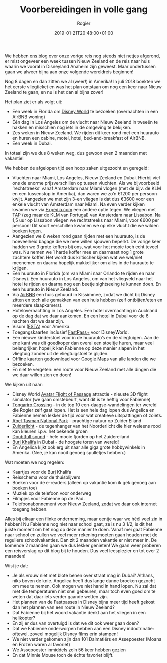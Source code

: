 ﻿---
title: Voorbereidingen in volle gang
author: Rogier
type: post
date: 2019-01-21T20:48:00+01:00
url: /weblog/2019/01/21/voorbereidingen-in-volle-gang/
commentFolder: 2019-01-21-voorbereidingen-in-volle-gang
categories:
- Wereld trip 2019
images: ["disney-world.jpg"]
resources:
- src: disney-world.jpg
  title: Disney World Orlando
  params:
    banner: true

---
We hebben [ons blog](https://www.progz.nl/weblog/2017/12/08/oamaru-timaru/) over onze vorige reis nog steeds niet netjes afgerond, er mist ongeveer een week tussen Nieuw Zeeland en de reis naar huis waarin we vooral in Disneyland Anaheim zijn geweest. Maar ondertussen gaan we alweer bijna aan onze volgende wereldreis beginnen!

Nog 8 dagen en dan zitten we al (weer!) in Amerika! In juli 2018 boekten we het eerste vliegticket en was het plan ontstaan om nog een keer naar Nieuw Zeeland te gaan, en nu is het dan al bijna zover!

Het plan ziet er als volgt uit:
- Een week in Florida om [Disney World](https://disneyworld.disney.go.com) te bezoeken (overnachten in een AirBNB woning)
- Één dag in Los Angeles om de vlucht naar Nieuw Zeeland in tweeën te hakken en misschien nog iets in de omgeving te bekijken. 
- Zes weken in Nieuw Zeeland. We rijden dit keer rond met een huurauto en huren een cabine, motel, hotel, bed-and-breakfast of AirBNB.
- Een week in Dubai.

In totaal zijn we dus 8 weken weg, dus gewoon even 2 maanden met vakantie!

We hebben de afgelopen tijd een hoop zaken uitgezocht en geregeld:
- Vluchten naar Miami, Los Angeles, Nieuw Zeeland en Dubai. Hierbij viel ons de enorme prijsverschillen op tussen vluchten. Als we bijvoorbeeld ‘rechtstreeks’ vanaf Amsterdam naar Miami vlogen (met de bijv. de KLM en een tussenstop in Amerika), dan waren we zo’n €1200 per persoon kwijt. Aangezien we met zijn 3-en vliegen is dat dus €3600 voor een enkele vlucht van Amsterdam naar Miami. Na even verder kijken kwamen we via [Expedia.com](https://www.expedia.com) een andere optie tegen. We vliegen met [TAP](https://www.flytap.com) (zeg maar de KLM van Portugal) van Amsterdam naar Lissabon. Na 1,5 uur op Lissabon vliegen we rechtstreeks naar Miami, voor €600 per persoon! Dit soort verschillen kwamen we op elke vlucht die we wilden boeken tegen. 
- Aangezien we 6 weken rond gaan rijden met een huurauto, is de hoeveelheid bagage die we mee willen sjouwen beperkt. De vorige keer hadden we 3 grote koffers bij ons, wat voor het mooie toch echt teveel was. Nu nemen we 1 harde koffer mee en daarnaast nog 1 grote zachtere koffer. Het wordt dus kritischer kijken wat we wel/niet meenemen en daarna hopelijk makkelijker om alles in de huurauto te krijgen. 
- Een huurauto in Florida (om van Miami naar Orlando te rijden en naar Disney). Een huurauto in Los Angeles, om van het vliegveld naar het hotel te rijden en daarna nog een beetje sightseeing te kunnen doen. En een huurauto in Nieuw Zeeland. 
- Via [AirBNB](https://www.airbnb.com/c/rogierr12?currency=EUR) een huis gehuurd in Kissimmee, zodat we dicht bij Disney zitten en toch alle gemakken van een huis hebben (zelf ontbijten/eten en meerdere slaapkamers).
- Hotelovernachting in Los Angeles. Een hotel overnachting in Auckland op de dag dat we daar aankomen. En een hotel in Dubai voor de 6 nachten dat we daar zijn. 
- Visum ([ESTA](https://esta.cbp.dhs.gov/)) voor Amerika. 
- Toegangskaarten inclusief [FastPass+](https://disneyworld.disney.go.com/en-eu/fastpass-plus/) voor DisneyWorld.
- Een nieuwe kinderstoel voor in de huurauto’s en de vliegtuigen. Aan de ene kant was dit goedkoper dan overal een stoeltje huren, maar veel belangrijker, hopelijk kan Fabienne op deze manier slapen in het vliegtuig zonder uit de vliegtuigstoel te glijden. 
- Offline kaarten gedownload voor [Google Maps](https://maps.google.com) van alle landen die we bezoeken.
- En niet te vergeten: een route voor Nieuw Zeeland met alle dingen die we daar willen zien en doen!

We kijken uit naar:
- Disney World [Avatar Flight of Passage](https://disneyworld.disney.go.com/en-eu/attractions/animal-kingdom/avatar-flight-of-passage/) attractie - nieuste 3D flight simulator (we gaan omstebeurt, want dit is te heftig voor Fabienne)
- [Tongariro Crossing](https://www.tongarirocrossing.org.nz/) - in de top 10 een-daagse-wandelingen ter wereld die Rogier zelf gaat lopen. Het is een hele dag lopen dus Angelica en Fabienne nemen lekker de tijd voor wat creatieve uitspattingen of zoiets.  
- [Abel Tasman National Park](https://www.abeltasman.co.nz) - prachtige natuur op Zuider Eiland
- [Zuiderlicht](https://nl.wikipedia.org/wiki/Poollicht) - de tegenhanger van het Noorderlicht die hier weleens rood kan kleuren i.p.v. het bekende groen
- [Doubtfull sound](https://nl.wikipedia.org/wiki/Doubtful_Sound) - hele mooie fjorden op het Zuidereiland 
- [Burj Khalifa](http://www.burjkhalifa.ae/en/index.aspx) in Dubai - de hoogste toren van wereld!
- En Angelica kijkt ook erg uit naar alle giga grote hobbywinkels in Amerika. (Nee, je kan nooit genoeg spulletjes hebben.)

Wat moeten we nog regelen:
- Kaartjes voor de Burj Khalifa
- Reisschema voor de thuisblijvers
- Boeken voor de e-readers (alleen op vakantie kom ik gek genoeg aan boeken toe)
- Muziek op de telefoon voor onderweg
- Filmpjes voor Fabienne op de iPad.
- Telefoonabonnement voor Nieuw Zeeland, zodat we daar ook internet toegang hebben. 

Alles bij elkaar een flinke onderneming, maar eentje waar we héél veel zin in hebben! Nu Fabienne nog niet naar school gaat, ze is nu 3 1/2,  is dit het juiste moment om het nog op deze manier te doen. Vanaf mei gaat Fabienne naar school en zullen we veel meer rekening moeten gaan houden met de reguliere schoolvakanties. Dan zit 2 maanden vakantie er niet meer in. De komende 2 maanden gaan we dus lekker genieten! We gaan weer proberen een reisverslag op dit blog bij te houden. Dus veel leesplezier en tot over 2 maanden! 

Wist je dat: 
- Je als vrouw niet met blote benen over straat mag in Dubai? Althans, niks boven de knie. Angelica heeft dus lange dunne broeken gezocht om mee te nemen. Ook mogen we niet hand in hand lopen. Nu zal dat met die temperaturen niet snel gebeuren, maar toch even goed om te weten dat daar iets verder gaande wetten zijn. 
- Het plannen van de Fastpasses in Disney bijna meer tijd heeft gekost dan het plannen van een route in Nieuw Zeeland?
- Dat Fabienne bij het woord vakantie denkt aan het vliegen in een helikopter?
- En zij er dus van overtuigd is dat we dit ook weer gaan doen?
- Dat we Fabienne onderworpen hebben aan een Disney indoctrinatie: oftewel, zoveel mogelijk Disney films erin stampen! 
- We niet verder gekomen zijn dan 101 Dalmatiërs en Assepoester (Moana en Frozen waren al favoriet)
- We Assepoester inmiddels zo’n 56 keer hebben gezien
- En dat Minnie Mouse toch de échte favoriet blijft.

